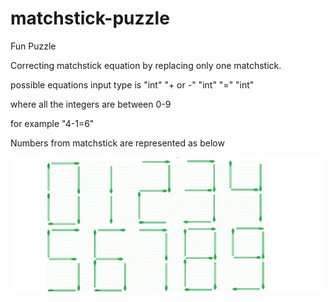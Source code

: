# matchstick-puzzle
Fun Puzzle

Correcting matchstick equation by replacing only one matchstick.

possible equations input type is "int" "+ or -" "int" "=" "int"

where all the integers are between 0-9

for example "4-1=6"

Numbers from matchstick are represented as below

![alt text](https://github.com/1at7/matchstick-puzzle/blob/main/matchsticks.gif)
